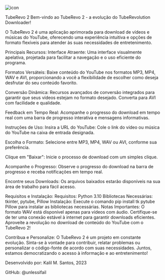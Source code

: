 ![icon](https://github.com/unlessifail/TubeRevo2/assets/34076730/d9f0a2dd-8371-4166-8f89-922d0f5c89e8)


TubeRevo 2
Bem-vindo ao TubeRevo 2 - a evolução do TubeRevolution Downloader!

O TubeRevo 2 é uma aplicação aprimorada para download de vídeos e músicas do YouTube, oferecendo uma experiência intuitiva e opções de formato flexíveis para atender às suas necessidades de entretenimento.

Principais Recursos:
Interface Atraente: Uma interface visualmente apelativa, projetada para facilitar a navegação e o uso eficiente do programa.

Formatos Versáteis: Baixe conteúdo do YouTube nos formatos MP3, MP4, WAV e AVI, proporcionando a você a flexibilidade de escolher como deseja desfrutar do seu conteúdo favorito.

Conversão Dinâmica: Recursos avançados de conversão integrados para garantir que seus vídeos estejam no formato desejado. Converta para AVI com facilidade e qualidade.

Feedback em Tempo Real: Acompanhe o progresso do download em tempo real com uma barra de progresso interativa e mensagens informativas.

Instruções de Uso:
Insira a URL do YouTube: Cole o link do vídeo ou música do YouTube na caixa de entrada designada.

Escolha o Formato: Selecione entre MP3, MP4, WAV ou AVI, conforme sua preferência.

Clique em "Baixar": Inicie o processo de download com um simples clique.

Acompanhe o Progresso: Observe o progresso do download na barra de progresso e receba notificações em tempo real.

Encontre seus Downloads: Os arquivos baixados estarão disponíveis na sua área de trabalho para fácil acesso.

Requisitos e Instalação:
Requisitos: Python 3.10
Bibliotecas Necessárias: tkinter, pytube, Pillow
Instalação: Execute o comando pip install tk pytube Pillow para instalar as bibliotecas necessárias.
Notas Importantes:
O formato WAV está disponível apenas para vídeos com áudio.
Certifique-se de ter uma conexão estável à internet para garantir downloads eficientes.
Aproveite a revolução no download de conteúdo do YouTube com o TubeRevo 2!

Contribua e Personalize:
O TubeRevo 2 é um projeto em constante evolução. Sinta-se à vontade para contribuir, relatar problemas ou personalizar o código-fonte de acordo com suas necessidades. Juntos, estamos democratizando o acesso à informação e ao entretenimento!

Desenvolvido por: Kalil M. Santos, 2023

GitHub: @unlessifail
